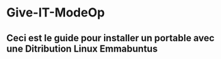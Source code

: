 # Give-IT-ModeOp

## Ceci est le guide pour installer un portable avec une Ditribution Linux Emmabuntus
